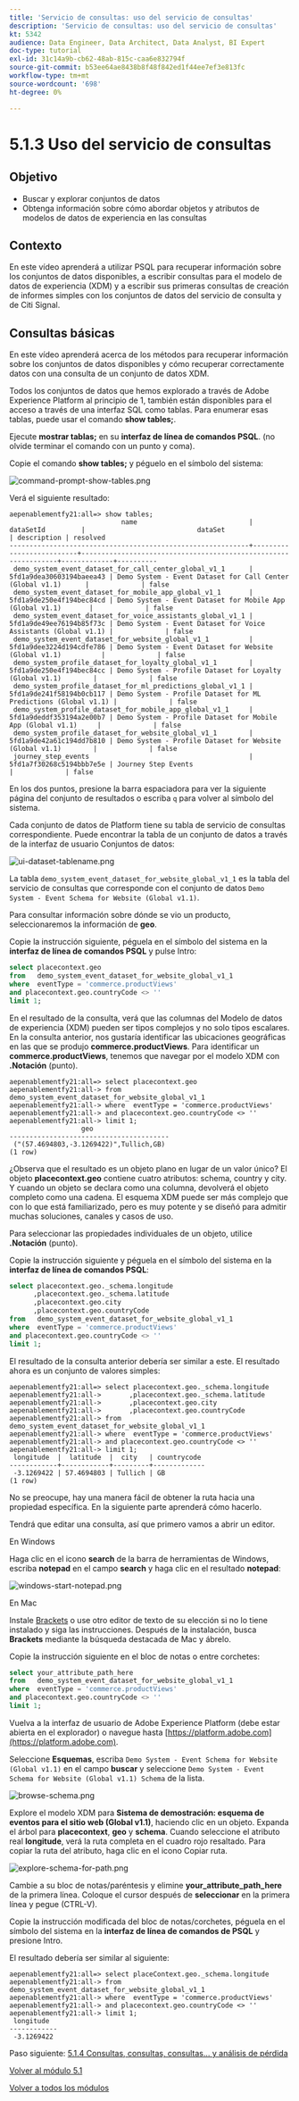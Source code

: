 ```yaml
---
title: 'Servicio de consultas: uso del servicio de consultas'
description: 'Servicio de consultas: uso del servicio de consultas'
kt: 5342
audience: Data Engineer, Data Architect, Data Analyst, BI Expert
doc-type: tutorial
exl-id: 31c14a9b-cb62-48ab-815c-caa6e832794f
source-git-commit: b53ee64ae8438b8f48f842ed1f44ee7ef3e813fc
workflow-type: tm+mt
source-wordcount: '698'
ht-degree: 0%

---
```


# 5.1.3 Uso del servicio de consultas

## Objetivo

- Buscar y explorar conjuntos de datos
- Obtenga información sobre cómo abordar objetos y atributos de modelos de datos de experiencia en las consultas

## Contexto

En este vídeo aprenderá a utilizar PSQL para recuperar información sobre los conjuntos de datos disponibles, a escribir consultas para el modelo de datos de experiencia (XDM) y a escribir sus primeras consultas de creación de informes simples con los conjuntos de datos del servicio de consulta y de Citi Signal.

## Consultas básicas

En este vídeo aprenderá acerca de los métodos para recuperar información sobre los conjuntos de datos disponibles y cómo recuperar correctamente datos con una consulta de un conjunto de datos XDM.

Todos los conjuntos de datos que hemos explorado a través de Adobe Experience Platform al principio de 1, también están disponibles para el acceso a través de una interfaz SQL como tablas. Para enumerar esas tablas, puede usar el comando **show tables;**.

Ejecute **mostrar tablas;** en su **interfaz de línea de comandos PSQL**. (no olvide terminar el comando con un punto y coma).

Copie el comando **show tables;** y péguelo en el símbolo del sistema:

![command-prompt-show-tables.png](./images/command-prompt-show-tables.png)

Verá el siguiente resultado:

```text
aepenablementfy21:all=> show tables;
                            name                            |        dataSetId         |                            dataSet                             | description | resolved 
------------------------------------------------------------+--------------------------+----------------------------------------------------------------+-------------+----------
 demo_system_event_dataset_for_call_center_global_v1_1      | 5fd1a9dea30603194baeea43 | Demo System - Event Dataset for Call Center (Global v1.1)      |             | false
 demo_system_event_dataset_for_mobile_app_global_v1_1       | 5fd1a9de250e4f194bec84cd | Demo System - Event Dataset for Mobile App (Global v1.1)       |             | false
 demo_system_event_dataset_for_voice_assistants_global_v1_1 | 5fd1a9de49ee76194b85f73c | Demo System - Event Dataset for Voice Assistants (Global v1.1) |             | false
 demo_system_event_dataset_for_website_global_v1_1          | 5fd1a9dee3224d194cdfe786 | Demo System - Event Dataset for Website (Global v1.1)          |             | false
 demo_system_profile_dataset_for_loyalty_global_v1_1        | 5fd1a9de250e4f194bec84cc | Demo System - Profile Dataset for Loyalty (Global v1.1)        |             | false
 demo_system_profile_dataset_for_ml_predictions_global_v1_1 | 5fd1a9de241f58194b0cb117 | Demo System - Profile Dataset for ML Predictions (Global v1.1) |             | false
 demo_system_profile_dataset_for_mobile_app_global_v1_1     | 5fd1a9deddf353194a2e00b7 | Demo System - Profile Dataset for Mobile App (Global v1.1)     |             | false
 demo_system_profile_dataset_for_website_global_v1_1        | 5fd1a9de42a61c194dd7b810 | Demo System - Profile Dataset for Website (Global v1.1)        |             | false
 journey_step_events                                        | 5fd1a7f30268c5194bbb7e5e | Journey Step Events                                            |             | false
```

En los dos puntos, presione la barra espaciadora para ver la siguiente página del conjunto de resultados o escriba `q` para volver al símbolo del sistema.

Cada conjunto de datos de Platform tiene su tabla de servicio de consultas correspondiente. Puede encontrar la tabla de un conjunto de datos a través de la interfaz de usuario Conjuntos de datos:

![ui-dataset-tablename.png](./images/ui-dataset-tablename.png)

La tabla `demo_system_event_dataset_for_website_global_v1_1` es la tabla del servicio de consultas que corresponde con el conjunto de datos `Demo System - Event Schema for Website (Global v1.1)`.

Para consultar información sobre dónde se vio un producto, seleccionaremos la información de **geo**.

Copie la instrucción siguiente, péguela en el símbolo del sistema en la **interfaz de línea de comandos PSQL** y pulse Intro:

```sql
select placecontext.geo
from   demo_system_event_dataset_for_website_global_v1_1
where  eventType = 'commerce.productViews'
and placecontext.geo.countryCode <> ''
limit 1;
```

En el resultado de la consulta, verá que las columnas del Modelo de datos de experiencia (XDM) pueden ser tipos complejos y no solo tipos escalares. En la consulta anterior, nos gustaría identificar las ubicaciones geográficas en las que se produjo **commerce.productViews**. Para identificar un **commerce.productViews**, tenemos que navegar por el modelo XDM con **.Notación** (punto).

```text
aepenablementfy21:all=> select placecontext.geo
aepenablementfy21:all-> from   demo_system_event_dataset_for_website_global_v1_1
aepenablementfy21:all-> where  eventType = 'commerce.productViews'
aepenablementfy21:all-> and placecontext.geo.countryCode <> ''
aepenablementfy21:all-> limit 1;
                  geo                   
----------------------------------------
 ("(57.4694803,-3.1269422)",Tullich,GB)
(1 row)
```

¿Observa que el resultado es un objeto plano en lugar de un valor único? El objeto **placecontext.geo** contiene cuatro atributos: schema, country y city. Y cuando un objeto se declara como una columna, devolverá el objeto completo como una cadena. El esquema XDM puede ser más complejo que con lo que está familiarizado, pero es muy potente y se diseñó para admitir muchas soluciones, canales y casos de uso.

Para seleccionar las propiedades individuales de un objeto, utilice **.Notación** (punto).

Copie la instrucción siguiente y péguela en el símbolo del sistema en la **interfaz de línea de comandos PSQL**:

```sql
select placecontext.geo._schema.longitude
      ,placecontext.geo._schema.latitude
      ,placecontext.geo.city
      ,placecontext.geo.countryCode
from   demo_system_event_dataset_for_website_global_v1_1
where  eventType = 'commerce.productViews'
and placecontext.geo.countryCode <> ''
limit 1;
```

El resultado de la consulta anterior debería ser similar a este.
El resultado ahora es un conjunto de valores simples:

```text
aepenablementfy21:all=> select placecontext.geo._schema.longitude
aepenablementfy21:all->       ,placecontext.geo._schema.latitude
aepenablementfy21:all->       ,placecontext.geo.city
aepenablementfy21:all->       ,placecontext.geo.countryCode
aepenablementfy21:all-> from   demo_system_event_dataset_for_website_global_v1_1
aepenablementfy21:all-> where  eventType = 'commerce.productViews'
aepenablementfy21:all-> and placecontext.geo.countryCode <> ''
aepenablementfy21:all-> limit 1;
 longitude  |  latitude  |  city   | countrycode 
------------+------------+---------+-------------
 -3.1269422 | 57.4694803 | Tullich | GB
(1 row)
```

No se preocupe, hay una manera fácil de obtener la ruta hacia una propiedad específica. En la siguiente parte aprenderá cómo hacerlo.

Tendrá que editar una consulta, así que primero vamos a abrir un editor.

En Windows

Haga clic en el icono **search** de la barra de herramientas de Windows, escriba **notepad** en el campo **search** y haga clic en el resultado **notepad**:

![windows-start-notepad.png](./images/windows-start-notepad.png)

En Mac

Instale [Brackets](https://github.com/adobe/brackets/releases/download/release-1.14/Brackets.Release.1.14.dmg) o use otro editor de texto de su elección si no lo tiene instalado y siga las instrucciones. Después de la instalación, busca **Brackets** mediante la búsqueda destacada de Mac y ábrelo.

Copie la instrucción siguiente en el bloc de notas o entre corchetes:

```sql
select your_attribute_path_here
from   demo_system_event_dataset_for_website_global_v1_1
where  eventType = 'commerce.productViews'
and placecontext.geo.countryCode <> ''
limit 1;
```

Vuelva a la interfaz de usuario de Adobe Experience Platform (debe estar abierta en el explorador) o navegue hasta [https://platform.adobe.com](https://platform.adobe.com).

Seleccione **Esquemas**, escriba `Demo System - Event Schema for Website (Global v1.1)` en el campo **buscar** y seleccione `Demo System - Event Schema for Website (Global v1.1) Schema` de la lista.

![browse-schema.png](./images/browse-schema.png)

Explore el modelo XDM para **Sistema de demostración: esquema de eventos para el sitio web (Global v1.1)**, haciendo clic en un objeto. Expanda el árbol para **placecontext**, **geo** y **schema**. Cuando seleccione el atributo real **longitude**, verá la ruta completa en el cuadro rojo resaltado. Para copiar la ruta del atributo, haga clic en el icono Copiar ruta.

![explore-schema-for-path.png](./images/explore-schema-for-path.png)

Cambie a su bloc de notas/paréntesis y elimine **your_attribute_path_here** de la primera línea. Coloque el cursor después de **seleccionar** en la primera línea y pegue (CTRL-V).

Copie la instrucción modificada del bloc de notas/corchetes, péguela en el símbolo del sistema en la **interfaz de línea de comandos de PSQL** y presione Intro.

El resultado debería ser similar al siguiente:

```text
aepenablementfy21:all=> select placeContext.geo._schema.longitude
aepenablementfy21:all-> from   demo_system_event_dataset_for_website_global_v1_1
aepenablementfy21:all-> where  eventType = 'commerce.productViews'
aepenablementfy21:all-> and placecontext.geo.countryCode <> ''
aepenablementfy21:all-> limit 1;
 longitude  
------------
 -3.1269422
```

Paso siguiente: [5.1.4 Consultas, consultas, consultas... y análisis de pérdida](./ex4.md)

[Volver al módulo 5.1](./query-service.md)

[Volver a todos los módulos](../../../overview.md)

